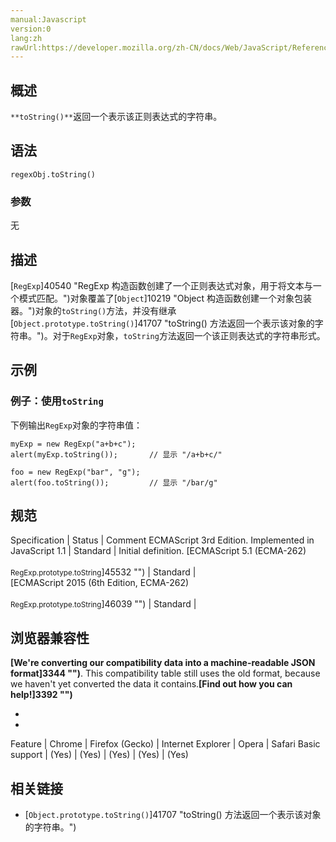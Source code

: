 ```yaml
---
manual:Javascript
version:0
lang:zh
rawUrl:https://developer.mozilla.org/zh-CN/docs/Web/JavaScript/Reference/Global_Objects/RegExp/toString#
---
```






## 概述<a name="Summary"></a>


`**toString()**`返回一个表示该正则表达式的字符串。


## 语法<a name="Syntax"></a>

```
regexObj.toString()
```

### 参数<a name="Parameters"></a>


无


## 描述<a name="Description"></a>


[`RegExp`]40540 "RegExp 构造函数创建了一个正则表达式对象，用于将文本与一个模式匹配。")对象覆盖了[`Object`]10219 "Object 构造函数创建一个对象包装器。")对象的`toString()`方法，并没有继承[`Object.prototype.toString()`]41707 "toString() 方法返回一个表示该对象的字符串。")。对于`RegExp`对象，`toString`方法返回一个该正则表达式的字符串形式。


## 示例<a name="Examples"></a>

### 例子：使用`toString`<a name="Example:_Using_toString"></a>


下例输出`RegExp`对象的字符串值：


```
myExp = new RegExp("a+b+c");
alert(myExp.toString());       // 显示 "/a+b+c/"

foo = new RegExp("bar", "g");
alert(foo.toString());         // 显示 "/bar/g"
```

## 规范<a name="规范"></a>

Specification | Status | Comment 
ECMAScript 3rd Edition. Implemented in JavaScript 1.1 | Standard | Initial definition. 
[ECMAScript 5.1 (ECMA-262)<br></br><small>RegExp.prototype.toString</small>]45532 "") | Standard |  
[ECMAScript 2015 (6th Edition, ECMA-262)<br></br><small>RegExp.prototype.toString</small>]46039 "") | Standard |  


## 浏览器兼容性<a name="浏览器兼容性"></a>


**[We&#39;re converting our compatibility data into a machine-readable JSON format]3344 "")**. This compatibility table still uses the old format, because we haven&#39;t yet converted the data it contains.**[Find out how you can help!]3392 "")**


* 
* 

Feature | Chrome | Firefox (Gecko) | Internet Explorer | Opera | Safari 
Basic support | (Yes) | (Yes) | (Yes) | (Yes) | (Yes) 




## 相关链接<a name="See_Also"></a>

* [`Object.prototype.toString()`]41707 "toString() 方法返回一个表示该对象的字符串。")



